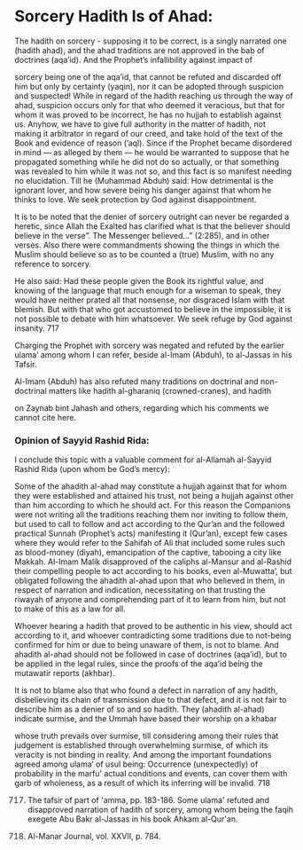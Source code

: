 Sorcery Hadith Is of Ahad:
==========================

  
  
  

The hadith on sorcery - supposing it to be correct, is a singly narrated
one (hadith ahad), and the ahad traditions are not approved in the bab
of doctrines (aqa’id). And the Prophet’s infallibility against impact of

sorcery being one of the aqa’id, that cannot be refuted and discarded
off him but only by certainty (yaqin), nor it can be adopted through
suspicion and suspected! While in regard of the hadith reaching us
through the way of ahad, suspicion occurs only for that who deemed it
veracious, but that for whom it was proved to be incorrect, he has no
hujjah to establish against us. Anyhow, we have to give full authority
in the matter of hadith, not making it arbitrator in regard of our
creed, and take hold of the text of the Book and evidence of reason
(’aql). Since if the Prophet became disordered in mind — as alleged by
them — he would be warranted to suppose that he propagated something
while he did not do so actually, or that something was revealed to him
while it was not so, and this fact is so manifest needing no
elucidation. Till he (Muhammad Abduh) said: How detrimental is the
ignorant lover, and how severe being his danger against that whom he
thinks to love. We seek protection by God against disappointment.

It is to be noted that the denier of sorcery outright can never be
regarded a heretic, since Allah the Exalted has clarified what is that
the believer should believe in the verse”. The Messenger believed...”
(2:285), and in other verses. Also there were commandments showing the
things in which the Muslim should believe so as to be counted a (true)
Muslim, with no any reference to sorcery.

He also said: Had these people given the Book its rightful value, and
knowing of the language that much enough for a wiseman to speak, they
would have neither prated all that nonsense, nor disgraced Islam with
that blemish. But with that who got accustomed to believe in the
impossible, it is not possible to debate with him whatsoever. We seek
refuge by God against insanity. <span id="_anchor_717"></span>717

Charging the Prophet with sorcery was negated and refuted by the earlier
ulama’ among whom I can refer, beside al-Imam (Abduh), to al-Jassas in
his Tafsir.

Al-Imam (Abduh) has also refuted many traditions on doctrinal and
non-doctrinal matters like hadith al-gharaniq (crowned-cranes), and
hadith

on Zaynab bint Jahash and others, regarding which his comments we cannot
cite here.

### Opinion of Sayyid Rashid Rida:

I conclude this topic with a valuable comment for al-Allamah al-Sayyid
Rashid Rida (upon whom be God’s mercy):

Some of the ahadith al-ahad may constitute a hujjah against that for
whom they were established and attained his trust, not being a hujjah
against other than him according to which he should act. For this reason
the Companions were not writing all the traditions reaching them nor
inviting to follow them, but used to call to follow and act according to
the Qur’an and the followed practical Sunnah (Prophet’s acts)
manifesting it (Qur’an), except few cases where they would refer to the
Sahifah of Ali that included some rules such as blood-money (diyah),
emancipation of the captive, tabooing a city like Makkah. Al-Imam Malik
disapproved of the caliphs al-Mansur and al-Rashid their compelling
people to act according to his books, even al-Muwatta’, but obligated
following the ahadith al-ahad upon that who believed in them, in respect
of narration and indication, necessitating on that trusting the riwayah
of anyone and comprehending part of it to learn from him, but not to
make of this as a law for all.

Whoever hearing a hadith that proved to be authentic in his view, should
act according to it, and whoever contradicting some traditions due to
not-being confirmed for him or due to being unaware of them, is not to
blame. And ahadith al-ahad should not be followed in case of doctrines
(aqa’id), but to be applied in the legal rules, since the proofs of the
aqa’id being the mutawatir reports (akhbar).

It is not to blame also that who found a defect in narration of any
hadith, disbelieving its chain of transmission due to that defect, and
it is not fair to describe him as a denier of so and so hadith. They
(ahadith al-ahad) indicate surmise, and the Ummah have based their
worship on a khabar

whose truth prevails over surmise, till considering among their rules
that judgement is established through overwhelming surmise, of which its
veracity is not binding in reality. And among the important foundations
agreed among ulama’ of usul being: Occurrence (unexpectedly) of
probability in the marfu’ actual conditions and events, can cover them
with garb of wholeness, as a result of which its inferring will be
invalid. <span id="_anchor_718"></span>718

717. The tafsir of part of 'amma, pp. 183-186. Some ulama' refuted and
disapproved narration of hadith of sorcery, among whom being the faqih
exegete Abu Bakr al-Jassas in his book Ahkam al-Qur'an.

718. Al-Manar Journal, vol. XXVII, p. 784.
